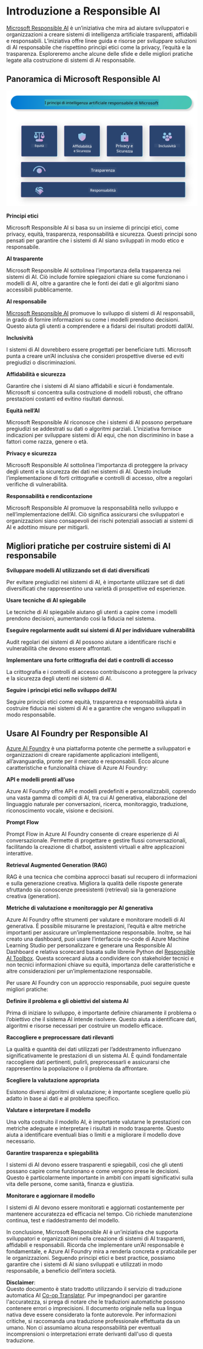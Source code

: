 <!--
CO_OP_TRANSLATOR_METADATA:
{
  "original_hash": "805b96b20152936d8f4c587d90d6e06e",
  "translation_date": "2025-05-09T15:30:36+00:00",
  "source_file": "md/01.Introduction/05/ResponsibleAI.md",
  "language_code": "it"
}
-->
# **Introduzione a Responsible AI**

[Microsoft Responsible AI](https://www.microsoft.com/ai/responsible-ai?WT.mc_id=aiml-138114-kinfeylo) è un’iniziativa che mira ad aiutare sviluppatori e organizzazioni a creare sistemi di intelligenza artificiale trasparenti, affidabili e responsabili. L’iniziativa offre linee guida e risorse per sviluppare soluzioni di AI responsabile che rispettino principi etici come la privacy, l’equità e la trasparenza. Esploreremo anche alcune delle sfide e delle migliori pratiche legate alla costruzione di sistemi di AI responsabile.

## Panoramica di Microsoft Responsible AI

![RAIPrinciples](../../../../../translated_images/RAIPrinciples.e40f2a169a854832e885ce2659f3a913cfb393fa59b595ed57cfae9119694eb7.it.png)

**Principi etici**

Microsoft Responsible AI si basa su un insieme di principi etici, come privacy, equità, trasparenza, responsabilità e sicurezza. Questi principi sono pensati per garantire che i sistemi di AI siano sviluppati in modo etico e responsabile.

**AI trasparente**

Microsoft Responsible AI sottolinea l’importanza della trasparenza nei sistemi di AI. Ciò include fornire spiegazioni chiare su come funzionano i modelli di AI, oltre a garantire che le fonti dei dati e gli algoritmi siano accessibili pubblicamente.

**AI responsabile**

[Microsoft Responsible AI](https://www.microsoft.com/ai/responsible-ai?WT.mc_id=aiml-138114-kinfeylo) promuove lo sviluppo di sistemi di AI responsabili, in grado di fornire informazioni su come i modelli prendono decisioni. Questo aiuta gli utenti a comprendere e a fidarsi dei risultati prodotti dall’AI.

**Inclusività**

I sistemi di AI dovrebbero essere progettati per beneficiare tutti. Microsoft punta a creare un’AI inclusiva che consideri prospettive diverse ed eviti pregiudizi o discriminazioni.

**Affidabilità e sicurezza**

Garantire che i sistemi di AI siano affidabili e sicuri è fondamentale. Microsoft si concentra sulla costruzione di modelli robusti, che offrano prestazioni costanti ed evitino risultati dannosi.

**Equità nell’AI**

Microsoft Responsible AI riconosce che i sistemi di AI possono perpetuare pregiudizi se addestrati su dati o algoritmi parziali. L’iniziativa fornisce indicazioni per sviluppare sistemi di AI equi, che non discriminino in base a fattori come razza, genere o età.

**Privacy e sicurezza**

Microsoft Responsible AI sottolinea l’importanza di proteggere la privacy degli utenti e la sicurezza dei dati nei sistemi di AI. Questo include l’implementazione di forti crittografie e controlli di accesso, oltre a regolari verifiche di vulnerabilità.

**Responsabilità e rendicontazione**

Microsoft Responsible AI promuove la responsabilità nello sviluppo e nell’implementazione dell’AI. Ciò significa assicurarsi che sviluppatori e organizzazioni siano consapevoli dei rischi potenziali associati ai sistemi di AI e adottino misure per mitigarli.

## Migliori pratiche per costruire sistemi di AI responsabile

**Sviluppare modelli AI utilizzando set di dati diversificati**

Per evitare pregiudizi nei sistemi di AI, è importante utilizzare set di dati diversificati che rappresentino una varietà di prospettive ed esperienze.

**Usare tecniche di AI spiegabile**

Le tecniche di AI spiegabile aiutano gli utenti a capire come i modelli prendono decisioni, aumentando così la fiducia nel sistema.

**Eseguire regolarmente audit sui sistemi di AI per individuare vulnerabilità**

Audit regolari dei sistemi di AI possono aiutare a identificare rischi e vulnerabilità che devono essere affrontati.

**Implementare una forte crittografia dei dati e controlli di accesso**

La crittografia e i controlli di accesso contribuiscono a proteggere la privacy e la sicurezza degli utenti nei sistemi di AI.

**Seguire i principi etici nello sviluppo dell’AI**

Seguire principi etici come equità, trasparenza e responsabilità aiuta a costruire fiducia nei sistemi di AI e a garantire che vengano sviluppati in modo responsabile.

## Usare AI Foundry per Responsible AI

[Azure AI Foundry](https://ai.azure.com?WT.mc_id=aiml-138114-kinfeylo) è una piattaforma potente che permette a sviluppatori e organizzazioni di creare rapidamente applicazioni intelligenti, all’avanguardia, pronte per il mercato e responsabili. Ecco alcune caratteristiche e funzionalità chiave di Azure AI Foundry:

**API e modelli pronti all’uso**

Azure AI Foundry offre API e modelli predefiniti e personalizzabili, coprendo una vasta gamma di compiti di AI, tra cui AI generativa, elaborazione del linguaggio naturale per conversazioni, ricerca, monitoraggio, traduzione, riconoscimento vocale, visione e decisioni.

**Prompt Flow**

Prompt Flow in Azure AI Foundry consente di creare esperienze di AI conversazionale. Permette di progettare e gestire flussi conversazionali, facilitando la creazione di chatbot, assistenti virtuali e altre applicazioni interattive.

**Retrieval Augmented Generation (RAG)**

RAG è una tecnica che combina approcci basati sul recupero di informazioni e sulla generazione creativa. Migliora la qualità delle risposte generate sfruttando sia conoscenze preesistenti (retrieval) sia la generazione creativa (generation).

**Metriche di valutazione e monitoraggio per AI generativa**

Azure AI Foundry offre strumenti per valutare e monitorare modelli di AI generativa. È possibile misurarne le prestazioni, l’equità e altre metriche importanti per assicurare un’implementazione responsabile. Inoltre, se hai creato una dashboard, puoi usare l’interfaccia no-code di Azure Machine Learning Studio per personalizzare e generare una Responsible AI Dashboard e relativa scorecard basata sulle librerie Python del [Responsible AI Toolbox](https://responsibleaitoolbox.ai/?WT.mc_id=aiml-138114-kinfeylo). Questa scorecard aiuta a condividere con stakeholder tecnici e non tecnici informazioni chiave su equità, importanza delle caratteristiche e altre considerazioni per un’implementazione responsabile.

Per usare AI Foundry con un approccio responsabile, puoi seguire queste migliori pratiche:

**Definire il problema e gli obiettivi del sistema AI**

Prima di iniziare lo sviluppo, è importante definire chiaramente il problema o l’obiettivo che il sistema AI intende risolvere. Questo aiuta a identificare dati, algoritmi e risorse necessari per costruire un modello efficace.

**Raccogliere e preprocessare dati rilevanti**

La qualità e quantità dei dati utilizzati per l’addestramento influenzano significativamente le prestazioni di un sistema AI. È quindi fondamentale raccogliere dati pertinenti, pulirli, preprocessarli e assicurarsi che rappresentino la popolazione o il problema da affrontare.

**Scegliere la valutazione appropriata**

Esistono diversi algoritmi di valutazione; è importante scegliere quello più adatto in base ai dati e al problema specifico.

**Valutare e interpretare il modello**

Una volta costruito il modello AI, è importante valutarne le prestazioni con metriche adeguate e interpretare i risultati in modo trasparente. Questo aiuta a identificare eventuali bias o limiti e a migliorare il modello dove necessario.

**Garantire trasparenza e spiegabilità**

I sistemi di AI devono essere trasparenti e spiegabili, così che gli utenti possano capire come funzionano e come vengono prese le decisioni. Questo è particolarmente importante in ambiti con impatti significativi sulla vita delle persone, come sanità, finanza e giustizia.

**Monitorare e aggiornare il modello**

I sistemi di AI devono essere monitorati e aggiornati costantemente per mantenere accuratezza ed efficacia nel tempo. Ciò richiede manutenzione continua, test e riaddestramento del modello.

In conclusione, Microsoft Responsible AI è un’iniziativa che supporta sviluppatori e organizzazioni nella creazione di sistemi di AI trasparenti, affidabili e responsabili. Ricorda che implementare un’AI responsabile è fondamentale, e Azure AI Foundry mira a renderla concreta e praticabile per le organizzazioni. Seguendo principi etici e best practice, possiamo garantire che i sistemi di AI siano sviluppati e utilizzati in modo responsabile, a beneficio dell’intera società.

**Disclaimer**:  
Questo documento è stato tradotto utilizzando il servizio di traduzione automatica AI [Co-op Translator](https://github.com/Azure/co-op-translator). Pur impegnandoci per garantire l'accuratezza, si prega di notare che le traduzioni automatiche possono contenere errori o imprecisioni. Il documento originale nella sua lingua nativa deve essere considerato la fonte autorevole. Per informazioni critiche, si raccomanda una traduzione professionale effettuata da un umano. Non ci assumiamo alcuna responsabilità per eventuali incomprensioni o interpretazioni errate derivanti dall'uso di questa traduzione.